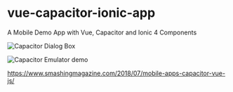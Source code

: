 # vue-capacitor-ionic-app
A Mobile Demo App with Vue, Capacitor and Ionic 4  Components

![Capacitor Dialog Box](https://i.imgur.com/4EBkiIX.png)

![Capacitor Emulator demo](https://i.imgur.com/VidJ96R.png)

https://www.smashingmagazine.com/2018/07/mobile-apps-capacitor-vue-js/
